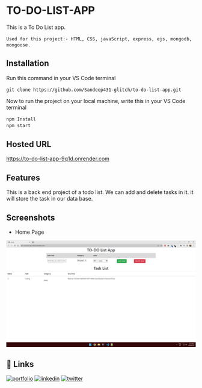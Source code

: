 
# TO-DO-LIST-APP

  This is a To Do List app.
    
    Used for this project:- HTML, CSS, javaScript, express, ejs, mongodb, mongoose.









## Installation

Run this command in your VS Code terminal

    git clone https://github.com/Sandeep431-glitch/to-do-list-app.git

Now to run the project on your local machine, write this in your VS Code terminal

```bash
npm Install
npm start
```
    
## Hosted URL

  https://to-do-list-app-9q1d.onrender.com
## Features

This is a back end project of a todo list. We can add and delete tasks in it. it will store the task in our data base.
      








## Screenshots

- Home Page

![Home Page](https://github.com/Sandeep431-glitch/to-do-list-app/blob/master/ScreenShots/ss1.jpg?raw=true)

## 🔗 Links
[![portfolio](https://img.shields.io/badge/my_portfolio-000?style=for-the-badge&logo=ko-fi&logoColor=white)]()
[![linkedin](https://img.shields.io/badge/linkedin-0A66C2?style=for-the-badge&logo=linkedin&logoColor=white)](https://www.linkedin.com/in/ghoshsandeep431/)
[![twitter](https://img.shields.io/badge/twitter-1DA1F2?style=for-the-badge&logo=twitter&logoColor=white)](https://twitter.com/ghoshsandeep431)

